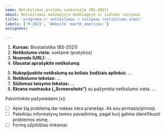 ```yaml
---
name: Netikslumas pratybų svetainėje (BS-2021)
about: Netikslumai mokomojoje medžiagoje ir siūlomi taisymai
title: 'programa-r: netikslumas → taisymas (netikslumo esmė)'
labels: ['R-2021', 'Website :earth_americas:']
assignees: ''

---
```


<!-- 
Temos PAVADINIME apibūdinkite netikslumo esmę, kuri padėtų 
KITIEMS SKAITYTOJAMS GREITAI SUSIORIENTUOTI, 
kad apie šį netikslumą jau pranešta.
1. Palikite dalį „programa-r: “;
2. Apibūdinkite netikslumo esmę. Jei galima, tokiu formatu: netikslumas → taisymas;
Pvz.:
„Svetainė: kopppiuteris → kompiuteris“
„Skaidrės: praleistas žodis "tačiau"“
-->

<!-- Apačioje patvirtinkite parašydami [x], kad formą užpildėte tinkamai -->


<!-- 
Toliau užpildykite vietas, pažymėtas daugtaškiu.
-->
1. **Kursas:** Biostatistika (BS-2021)
2. **Netikslumo vieta:** svetainė (pratybos)
3. **Nuoroda (URL):** ...
4. **Glaustai aprašykite netikslumą:**  
<!-- 4: Loginė klaida, fakto klaida, skaičiavimo klaida, rašybos klaida, skyrybos klaida, nesuderinti linksniai ar pan.-->
5. **Nukopijuokite netikslumą su keliais žodžiais aplinkui:** ... <!-- Naudojamas greitai paieškai dokumente -->
6. **Netikslumo tekstas:** ...
7. **Siūlomas taisymo tekstas:** ...
8. **Ekrano nuotrauka („Screenshots“)** su pažymėta netikslumo vieta.
...


<!-- --------------------------------------- -->
Patvirtinkite pažymėdami [x]:

- [ ] Apie šią problemą dar niekas nėra pranešęs. Aš esu pirmasis/pirmoji.
- [ ] Pateikiau informatyvų temos pavadinimą, pagal kurį galima identifikuoti problemos esmę.
- [ ] Formą užpildžiau tinkamai.
